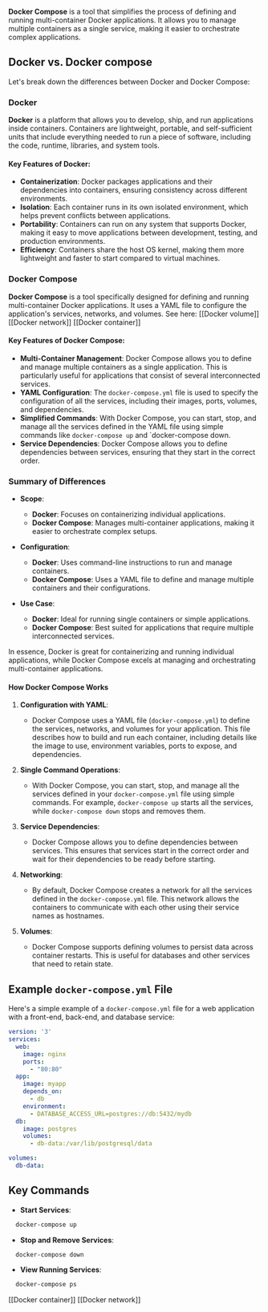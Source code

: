 **Docker Compose** is a tool that simplifies the process of defining and running multi-container Docker applications. It allows you to manage multiple containers as a single service, making it easier to orchestrate complex applications.

## Docker vs. Docker compose
Let's break down the differences between Docker and Docker Compose:
### Docker

**Docker** is a platform that allows you to develop, ship, and run applications inside containers. Containers are lightweight, portable, and self-sufficient units that include everything needed to run a piece of software, including the code, runtime, libraries, and system tools.

#### Key Features of Docker:

- **Containerization**: Docker packages applications and their dependencies into containers, ensuring consistency across different environments.
- **Isolation**: Each container runs in its own isolated environment, which helps prevent conflicts between applications.
- **Portability**: Containers can run on any system that supports Docker, making it easy to move applications between development, testing, and production environments.
- **Efficiency**: Containers share the host OS kernel, making them more lightweight and faster to start compared to virtual machines.

### Docker Compose

**Docker Compose** is a tool specifically designed for defining and running multi-container Docker applications. It uses a YAML file to configure the application's services, networks, and volumes.
See here: [[Docker volume]] [[Docker network]] [[Docker container]]

#### Key Features of Docker Compose:

- **Multi-Container Management**: Docker Compose allows you to define and manage multiple containers as a single application. This is particularly useful for applications that consist of several interconnected services.
- **YAML Configuration**: The `docker-compose.yml` file is used to specify the configuration of all the services, including their images, ports, volumes, and dependencies.
- **Simplified Commands**: With Docker Compose, you can start, stop, and manage all the services defined in the YAML file using simple commands like `docker-compose up` and `docker-compose down.
- **Service Dependencies**: Docker Compose allows you to define dependencies between services, ensuring that they start in the correct order.

### Summary of Differences

- **Scope**:
    - **Docker**: Focuses on containerizing individual applications.
    - **Docker Compose**: Manages multi-container applications, making it easier to orchestrate complex setups.
    
- **Configuration**:
    
    - **Docker**: Uses command-line instructions to run and manage containers.
    - **Docker Compose**: Uses a YAML file to define and manage multiple containers and their configurations.
- **Use Case**:
    
    - **Docker**: Ideal for running single containers or simple applications.
    - **Docker Compose**: Best suited for applications that require multiple interconnected services.

In essence, Docker is great for containerizing and running individual applications, while Docker Compose excels at managing and orchestrating multi-container applications.

#### How Docker Compose Works

1. **Configuration with YAML**:
    
    - Docker Compose uses a YAML file (`docker-compose.yml`) to define the services, networks, and volumes for your application. This file describes how to build and run each container, including details like the image to use, environment variables, ports to expose, and dependencies.
2. **Single Command Operations**:
    
    - With Docker Compose, you can start, stop, and manage all the services defined in your `docker-compose.yml` file using simple commands. For example, `docker-compose up` starts all the services, while `docker-compose down` stops and removes them.
3. **Service Dependencies**:
    
    - Docker Compose allows you to define dependencies between services. This ensures that services start in the correct order and wait for their dependencies to be ready before starting.
4. **Networking**:
    
    - By default, Docker Compose creates a network for all the services defined in the `docker-compose.yml` file. This network allows the containers to communicate with each other using their service names as hostnames.
5. **Volumes**:
    
    - Docker Compose supports defining volumes to persist data across container restarts. This is useful for databases and other services that need to retain state.

## Example `docker-compose.yml` File

Here's a simple example of a `docker-compose.yml` file for a web application with a front-end, back-end, and database service:

```yaml
version: '3'
services:
  web:
    image: nginx
    ports:
      - "80:80"
  app:
    image: myapp
    depends_on:
      - db
    environment:
      - DATABASE_ACCESS_URL=postgres://db:5432/mydb
  db:
    image: postgres
    volumes:
      - db-data:/var/lib/postgresql/data

volumes:
  db-data:
```

## Key Commands

- **Start Services**:

```bash
  docker-compose up
```

- **Stop and Remove Services**:

```bash
  docker-compose down
```

- **View Running Services**:

```bash
  docker-compose ps
```


[[Docker container]]
[[Docker network]]